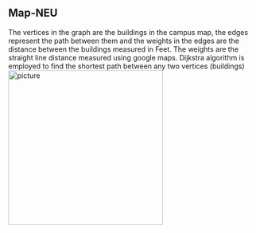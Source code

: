 ## Map-NEU
The vertices in the graph are the buildings in the campus map, the edges represent the path between them and the weights in the edges are the distance between the buildings measured in Feet. The weights are the straight line distance measured using google maps. Dijkstra algorithm is employed to find the shortest path between any two vertices (buildings)
<img width="311" alt="picture" src="https://user-images.githubusercontent.com/26850135/74703296-bdf6a600-51da-11ea-9a9b-52f84ca958eb.PNG">
